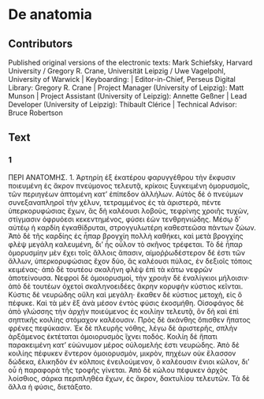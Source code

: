 # De anatomia  

## Contributors  
Published original versions of the electronic texts: Mark Schiefsky, Harvard University / Gregory R. Crane, Universität Leipzig / Uwe Vagelpohl, University of Warwick | Keyboarding:  | Editor-in-Chief, Perseus Digital Library: Gregory R. Crane | Project Manager (University of Leipzig): Matt Munson | Project Assistant (University of Leipzig): Annette Geßner | Lead Developer (University of Leipzig): Thibault Clérice | Technical Advisor: Bruce Robertson  

## Text  
### 1  
ΠΕΡΙ ΑΝΑΤΟΜΗΣ. 1. Ἀρτηρίη ἐξ ἑκατέρου φαρυγγέθρου τὴν ἔκφυσιν ποιευμένη ἐς ἄκρον πνεύμονος τελευτᾷ, κρίκοις ξυγκειμένη ὁμορυσμοῖς, τῶν περιηγέων ἁπτομένη κατ’ ἐπίπεδον ἀλλήλων. Αὐτὸς δὲ ὁ πνεύμων συνεξαναπληροῖ τὴν χέλυν, τετραμμένος ἐς τὰ ἀριστερὰ, πέντε ὑπερκορυφώσιας ἔχων, ἃς δὴ καλέουσι λοβοὺς, τεφρίνης χροιῆς τυχὼν, στίγμασιν ὀφρυόεσι κεκεντημένος, φύσει ἐὼν τενθρηνιώδης. Μέσῳ δ’ αὐτέῳ ἡ καρδίη ἐγκαθίδρυται, στρογγυλωτέρη καθεστεῶσα πάντων ζώων. Ἀπὸ δὲ τῆς καρδίης ἐς ἧπαρ βρογχίη πολλὴ καθήκει, καὶ μετὰ βρογχίης φλὲψ μεγάλη καλευμένη, δι’ ἧς οὖλον τὸ σκῆνος τρέφεται. Τὸ δὲ ἧπαρ ὁμορυσμίην μὲν ἔχει τοῖς ἄλλοις ἅπασιν, αἱμοῤῥωδέστερον δέ ἐστι τῶν ἄλλων, ὑπερκορυφώσιας ἔχον δύο, ἃς καλέουσι πύλας, ἐν δεξιοῖς τόποις κειμένας· ἀπὸ δὲ τουτέου σκαλήνη φλὲψ ἐπὶ τὰ κάτω νεφρῶν ἀποτείνουσα. Νεφροὶ δὲ ὁμοιορυσμοὶ, τὴν χροιὴν δὲ ἐναλίγκιοι μήλοισιν· ἀπὸ δὲ τουτέων ὀχετοὶ σκαληνοειδέες ἄκρην κορυφὴν κύστιος κεῖνται. Κύστις δὲ νευρώδης οὔλη καὶ μεγάλη· ἕκαθεν δὲ κύστιος μετοχὴ, εἰς ὃ πέφυκε. Καὶ τὰ μὲν ἓξ ἀνὰ μέσον ἐντὸς φύσις ἐκοσμήθη. Οἰσοφάγος δὲ ἀπὸ γλώσσης τὴν ἀρχὴν ποιεύμενος ἐς κοιλίην τελευτᾷ, ὃν δὴ καὶ ἐπὶ σηπτικῆς κοιλίης στόμαχον καλέουσιν. Πρὸς δὲ ἀκάνθης ὄπισθεν ἥπατος φρένες πεφύκασιν. Ἐκ δὲ πλευρῆς νόθης, λέγω δὲ ἀριστερῆς, σπλὴν ἀρξάμενος ἐκτέταται ὁμοιορυσμὸς ἴχνει ποδός. Κοιλίη δὲ ἥπατι παρακειμένη κατ’ εὐώνυμον μέρος οὐλομελής ἐστι νευρώδης. Ἀπὸ δὲ κοιλίης πέφυκεν ἔντερον ὁμοιορυσμὸν, μικρὸν, πηχέων οὐκ ἔλασσον δώδεκα, ἑλικηδὸν ἐν κόλποις ἐνειλούμενον, ὃ καλέουσιν ἔνιοι κῶλον, δι’ οὗ ἡ παραφορὰ τῆς τροφῆς γίνεται. Ἀπὸ δὲ κώλου πέφυκεν ἀρχὸς λοίσθιος, σάρκα περιπληθέα ἔχων, ἐς ἄκρον, δακτυλίου τελευτῶν. Τὰ δὲ ἄλλα ἡ φύσις, διετάξατο.  
